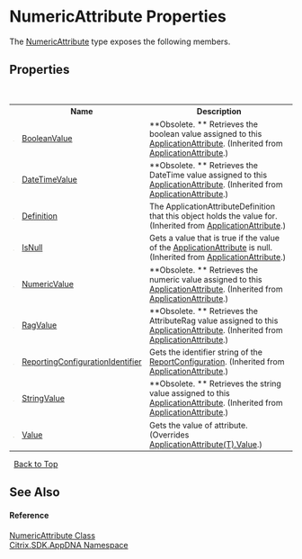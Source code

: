 # NumericAttribute Properties
 

The <a href="T_Citrix_SDK_AppDNA_NumericAttribute">NumericAttribute</a> type exposes the following members.


## Properties
&nbsp;<table><tr><th></th><th>Name</th><th>Description</th></tr><tr><td>![Public property](media/pubproperty.gif "Public property")</td><td><a href="P_Citrix_SDK_AppDNA_ApplicationAttribute_BooleanValue">BooleanValue</a></td><td> **Obsolete. **
Retrieves the boolean value assigned to this <a href="T_Citrix_SDK_AppDNA_ApplicationAttribute">ApplicationAttribute</a>.
 (Inherited from <a href="T_Citrix_SDK_AppDNA_ApplicationAttribute">ApplicationAttribute</a>.)</td></tr><tr><td>![Public property](media/pubproperty.gif "Public property")</td><td><a href="P_Citrix_SDK_AppDNA_ApplicationAttribute_DateTimeValue">DateTimeValue</a></td><td> **Obsolete. **
Retrieves the DateTime value assigned to this <a href="T_Citrix_SDK_AppDNA_ApplicationAttribute">ApplicationAttribute</a>.
 (Inherited from <a href="T_Citrix_SDK_AppDNA_ApplicationAttribute">ApplicationAttribute</a>.)</td></tr><tr><td>![Public property](media/pubproperty.gif "Public property")</td><td><a href="P_Citrix_SDK_AppDNA_ApplicationAttribute_Definition">Definition</a></td><td>
The ApplicationAttributeDefinition that this object holds the value for.
 (Inherited from <a href="T_Citrix_SDK_AppDNA_ApplicationAttribute">ApplicationAttribute</a>.)</td></tr><tr><td>![Public property](media/pubproperty.gif "Public property")</td><td><a href="P_Citrix_SDK_AppDNA_ApplicationAttribute_IsNull">IsNull</a></td><td>
Gets a value that is true if the value of the <a href="T_Citrix_SDK_AppDNA_ApplicationAttribute">ApplicationAttribute</a> is null.
 (Inherited from <a href="T_Citrix_SDK_AppDNA_ApplicationAttribute">ApplicationAttribute</a>.)</td></tr><tr><td>![Public property](media/pubproperty.gif "Public property")</td><td><a href="P_Citrix_SDK_AppDNA_ApplicationAttribute_NumericValue">NumericValue</a></td><td> **Obsolete. **
Retrieves the numeric value assigned to this <a href="T_Citrix_SDK_AppDNA_ApplicationAttribute">ApplicationAttribute</a>.
 (Inherited from <a href="T_Citrix_SDK_AppDNA_ApplicationAttribute">ApplicationAttribute</a>.)</td></tr><tr><td>![Public property](media/pubproperty.gif "Public property")</td><td><a href="P_Citrix_SDK_AppDNA_ApplicationAttribute_RagValue">RagValue</a></td><td> **Obsolete. **
Retrieves the AttributeRag value assigned to this <a href="T_Citrix_SDK_AppDNA_ApplicationAttribute">ApplicationAttribute</a>.
 (Inherited from <a href="T_Citrix_SDK_AppDNA_ApplicationAttribute">ApplicationAttribute</a>.)</td></tr><tr><td>![Public property](media/pubproperty.gif "Public property")</td><td><a href="P_Citrix_SDK_AppDNA_ApplicationAttribute_ReportingConfigurationIdentifier">ReportingConfigurationIdentifier</a></td><td>
Gets the identifier string of the <a href="T_Citrix_SDK_AppDNA_ReportConfiguration">ReportConfiguration</a>.
 (Inherited from <a href="T_Citrix_SDK_AppDNA_ApplicationAttribute">ApplicationAttribute</a>.)</td></tr><tr><td>![Public property](media/pubproperty.gif "Public property")</td><td><a href="P_Citrix_SDK_AppDNA_ApplicationAttribute_StringValue">StringValue</a></td><td> **Obsolete. **
Retrieves the string value assigned to this <a href="T_Citrix_SDK_AppDNA_ApplicationAttribute">ApplicationAttribute</a>.
 (Inherited from <a href="T_Citrix_SDK_AppDNA_ApplicationAttribute">ApplicationAttribute</a>.)</td></tr><tr><td>![Public property](media/pubproperty.gif "Public property")</td><td><a href="P_Citrix_SDK_AppDNA_NumericAttribute_Value">Value</a></td><td>
Gets the value of attribute.
 (Overrides <a href="P_Citrix_SDK_AppDNA_ApplicationAttribute_1_Value">ApplicationAttribute(T).Value</a>.)</td></tr></table>&nbsp;
<a href="#numericattribute-properties">Back to Top</a>

## See Also


#### Reference
<a href="T_Citrix_SDK_AppDNA_NumericAttribute">NumericAttribute Class</a><br /><a href="N_Citrix_SDK_AppDNA">Citrix.SDK.AppDNA Namespace</a><br />